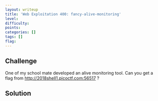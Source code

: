 ```yaml
---
layout: writeup
title: 'Web Exploitation 400: fancy-alive-monitoring'
level: 
difficulty: 
points: 
categories: []
tags: []
flag: 
---
```

## Challenge

One of my school mate developed an alive monitoring tool. Can you get a
flag from http://2018shell1.picoctf.com:56517 ?

## Solution


